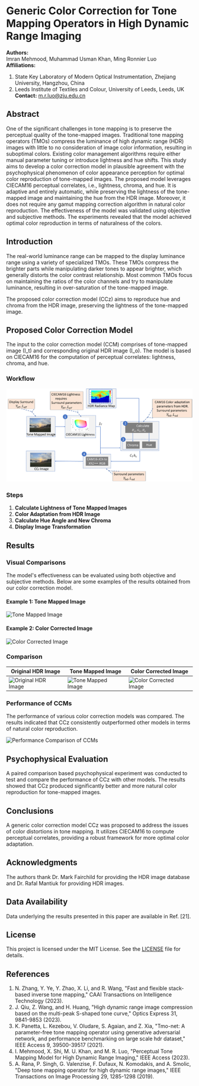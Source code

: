 # Generic Color Correction for Tone Mapping Operators in High Dynamic Range Imaging

**Authors:**  
Imran Mehmood, Muhammad Usman Khan, Ming Ronnier Luo  
**Affiliations:**  
1. State Key Laboratory of Modern Optical Instrumentation, Zhejiang University, Hangzhou, China  
2. Leeds Institute of Textiles and Colour, University of Leeds, Leeds, UK  
**Contact:** [m.r.luo@zju.edu.cn](mailto:m.r.luo@zju.edu.cn)

## Abstract

One of the significant challenges in tone mapping is to preserve the perceptual quality of the tone-mapped images. Traditional tone mapping operators (TMOs) compress the luminance of high dynamic range (HDR) images with little to no consideration of image color information, resulting in suboptimal colors. Existing color management algorithms require either manual parameter tuning or introduce lightness and hue shifts. This study aims to develop a color correction model in plausible agreement with the psychophysical phenomenon of color appearance perception for optimal color reproduction of tone-mapped images. The proposed model leverages CIECAM16 perceptual correlates, i.e., lightness, chroma, and hue. It is adaptive and entirely automatic, while preserving the lightness of the tone-mapped image and maintaining the hue from the HDR image. Moreover, it does not require any gamut mapping correction algorithm in natural color reproduction. The effectiveness of the model was validated using objective and subjective methods. The experiments revealed that the model achieved optimal color reproduction in terms of naturalness of the colors.

## Introduction

The real-world luminance range can be mapped to the display luminance range using a variety of specialized TMOs. These TMOs compress the brighter parts while manipulating darker tones to appear brighter, which generally distorts the color contrast relationship. Most common TMOs focus on maintaining the ratios of the color channels and try to manipulate luminance, resulting in over-saturation of the tone-mapped image. 

The proposed color correction model (CCz) aims to reproduce hue and chroma from the HDR image, preserving the lightness of the tone-mapped image. 

## Proposed Color Correction Model

The input to the color correction model (CCM) comprises of tone-mapped image \(I_t\) and corresponding original HDR image \(I_o\). The model is based on CIECAM16 for the computation of perceptual correlates: lightness, chroma, and hue.

### Workflow

![Workflow for the Proposed Color Correction](images/workflow.png)

### Steps

1. **Calculate Lightness of Tone Mapped Images**
2. **Color Adaptation from HDR Image**
3. **Calculate Hue Angle and New Chroma**
4. **Display Image Transformation**

## Results

### Visual Comparisons

The model's effectiveness can be evaluated using both objective and subjective methods. Below are some examples of the results obtained from our color correction model.

#### Example 1: Tone Mapped Image

![Tone Mapped Image](images/tone_mapped_example.png)

#### Example 2: Color Corrected Image

![Color Corrected Image](images/color_corrected_example.png)

### Comparison

| Original HDR Image | Tone Mapped Image | Color Corrected Image |
|---------------------|-------------------|-----------------------|
| ![Original HDR Image](images/original_hdr_example.png) | ![Tone Mapped Image](images/tone_mapped_example.png) | ![Color Corrected Image](images/color_corrected_example.png) |

### Performance of CCMs

The performance of various color correction models was compared. The results indicated that CCz consistently outperformed other models in terms of natural color reproduction.

![Performance Comparison of CCMs](images/performance_comparison.png)

## Psychophysical Evaluation

A paired comparison based psychophysical experiment was conducted to test and compare the performance of CCz with other models. The results showed that CCz produced significantly better and more natural color reproduction for tone-mapped images.

## Conclusions

A generic color correction model CCz was proposed to address the issues of color distortions in tone mapping. It utilizes CIECAM16 to compute perceptual correlates, providing a robust framework for more optimal color adaptation. 

## Acknowledgments

The authors thank Dr. Mark Fairchild for providing the HDR image database and Dr. Rafal Mantiuk for providing HDR images.

## Data Availability

Data underlying the results presented in this paper are available in Ref. [21].

## License

This project is licensed under the MIT License. See the [LICENSE](LICENSE) file for details.

## References

1. N. Zhang, Y. Ye, Y. Zhao, X. Li, and R. Wang, "Fast and flexible stack‐based inverse tone mapping," CAAI Transactions on Intelligence Technology (2023).
2. J. Qiu, Z. Wang, and H. Huang, "High dynamic range image compression based on the multi-peak S-shaped tone curve," Optics Express 31, 9841-9853 (2023).
3. K. Panetta, L. Kezebou, V. Oludare, S. Agaian, and Z. Xia, "Tmo-net: A parameter-free tone mapping operator using generative adversarial network, and performance benchmarking on large scale hdr dataset," IEEE Access 9, 39500-39517 (2021).
4. I. Mehmood, X. Shi, M. U. Khan, and M. R. Luo, "Perceptual Tone Mapping Model for High Dynamic Range Imaging," IEEE Access (2023).
5. A. Rana, P. Singh, G. Valenzise, F. Dufaux, N. Komodakis, and A. Smolic, "Deep tone mapping operator for high dynamic range images," IEEE Transactions on Image Processing 29, 1285-1298 (2019).

